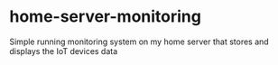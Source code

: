 # home-server-monitoring
Simple running monitoring system on my home server that stores and displays the IoT devices data
